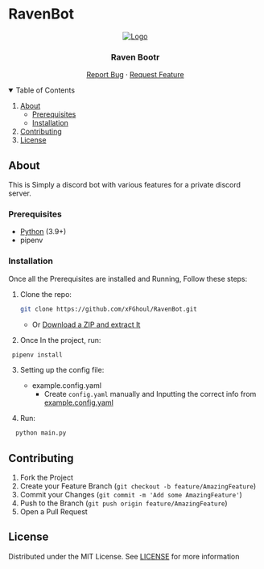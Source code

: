 
# RavenBot

<!-- PROJECT LOGO -->
<p align="center">
  <a href="https://github.com/xFGhoul/RavenBot">
    <img src="https://cdn.discordapp.com/avatars/742519951675490365/5aa1b6f79c05664ad1e6281b0400dacb.png" alt="Logo">
  </a>

  <h3 align="center">Raven Bootr</h3>

  <p align="center">
    <a href="https://github.com/xFGhoul/RavenBot/issues">Report Bug</a>
    ·
    <a href="https://github.com/xFGhoul/RavenBot/issues">Request Feature</a>
  </p>
</p>

<!-- TABLE OF CONTENTS -->
<details open="open">
  <summary>Table of Contents</summary>
  <ol>
    </li>
    <li>
      <a href="#about">About</a>
      <ul>
        <li><a href="#prerequisites">Prerequisites</a></li>
        <li><a href="#installation">Installation</a></li>
      </ul>
    </li>
    <li><a href="#contributing">Contributing</a></li>
    <li><a href="#license">License</a></li>
  </ol>
</details>


<!-- About -->
## About

This is Simply a discord bot with various features for a private discord server. 

### Prerequisites

* [Python](http://python.org/download/) (3.9+)
* pipenv

### Installation
Once all the Prerequisites are installed and Running, Follow these steps:

1. Clone the repo:
   ```sh
   git clone https://github.com/xFGhoul/RavenBot.git
   ```
    - Or [Download a ZIP and extract It](https://github.com/xFGhoul/RavenBot/archive/master.zip)
   
2. Once In the project, run:
  ```sh
   pipenv install
  ```
  
3. Setting up the config file:

    - example.config.yaml
       - Create `config.yaml` manually and Inputting the correct info from [example.config.yaml](https://github.com/xFGhoul/RavenBot/blob/master/config/example.config.yaml)
       
 4. Run:
  ```sh
    python main.py
  ```
    
<!-- CONTRIBUTING -->
## Contributing

1. Fork the Project
2. Create your Feature Branch (`git checkout -b feature/AmazingFeature`)
3. Commit your Changes (`git commit -m 'Add some AmazingFeature'`)
4. Push to the Branch (`git push origin feature/AmazingFeature`)
5. Open a Pull Request

<!-- LICENSE -->
## License

Distributed under the MIT License. See [LICENSE](https://github.com/xFGhoul/BotPresenceLauncher/blob/master/LICENSE) for more information
